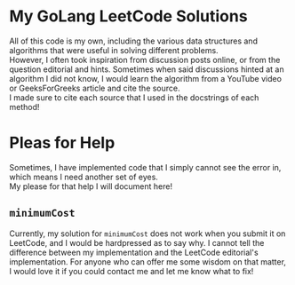 # My GoLang LeetCode Solutions
All of this code is my own, including the various data structures and algorithms that were useful in solving different problems.<br> 
However, I often took inspiration from discussion posts online, or from the question editorial and hints. Sometimes when said discussions hinted at an algorithm I did not know, I would learn the algorithm from a YouTube video or GeeksForGreeks article and cite the source.<br>
I made sure to cite each source that I used in the docstrings of each method!

# Pleas for Help
Sometimes, I have implemented code that I simply cannot see the error in, which means I need another set of eyes.<br>
My please for that help I will document here!<br>

## `minimumCost`
Currently, my solution for `minimumCost` does not work when you submit it on LeetCode, and I would be hardpressed as to say why. I cannot tell the difference between my implementation and the LeetCode editorial's implementation. For anyone who can offer me some wisdom on that matter, I would love it if you could contact me and let me know what to fix!